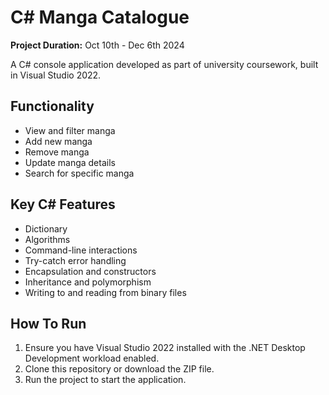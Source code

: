 # C# Manga Catalogue
**Project Duration:** Oct 10th - Dec 6th 2024

A C# console application developed as part of university coursework, built in Visual Studio 2022.

## Functionality
- View and filter manga
- Add new manga
- Remove manga
- Update manga details
- Search for specific manga

## Key C# Features
- Dictionary
- Algorithms
- Command-line interactions
- Try-catch error handling
- Encapsulation and constructors
- Inheritance and polymorphism
- Writing to and reading from binary files

## How To Run
1. Ensure you have Visual Studio 2022 installed with the .NET Desktop Development workload enabled.
2. Clone this repository or download the ZIP file.
3. Run the project to start the application.
